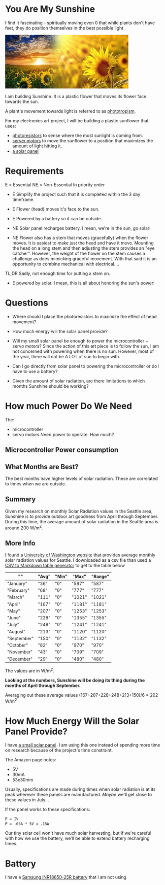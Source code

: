 # You Are My Sunshine

I find it fascinating - spiritually moving even 0 that while plants don't have feet, they do position themselves in the best possible light.

![Plant turning to the light](../images/sunflower_to_sun.jpg)  

I am building Sunshine.  It is a plastic flower that moves its flower face towards the sun.


A plant's movement towards light is referred to as [phototropism](https://en.wikipedia.org/wiki/Phototropism).

For my electronics art project, I will be building a plastic sunflower that uses:
- [photoresistors](https://amzn.to/325qMO6) to sense where the most sunlight is coming from.
- [server motors](https://amzn.to/3a0HVwN) to move the sunflower to a position that maximizes the amount of light hitting it.
- [a solar panel]()

# Requirements
E = Essential
NE = Non-Essential
In priority order
- E Simplify the project such that it is completed within the 3 day timeframe.
- E Flower (head) moves it's face to the sun.
- E Powered by a battery so it can be outside.
- NE Solar panel recharges battery.  I mean, we're in the sun, go solar!


- NE Flower also has a stem that moves (gracefully) when the flower moves.  It is easiest to make just the head and have it move.  Mounting the head on a long stem and then adjusting the stem provides an "eye catcher".  However, the weight of the flower on the stem causes a challenge as does mimicking graceful movement.  With that said it is an opportunity to combine mechanical with electrical....

TL;DR Sadly, not enough time for putting a stem on.

- E powered by solar.  I mean, this is all about honoring the sun's power!

# Questions
- Where should I place the photoresistors to maximize the effect of head movement?
- How much energy will the solar panel provide?
- Will my small solar panel be enough to power the microcontroller + servo motors?  Since the action of this art piece is to follow the sun, I am not concerned with powering when there is no sun.  However, most of the year, there will not be A LOT of sun to begin with.

- Can I go directly from solar panel to powering the microcontroller or do I have to use a battery?

- Given the amount of solar radiation, are there limitations to which months Sunshine should be working?

# How much Power Do We Need
The:
- microcontroller
- servo motors
Need power to operate.  How much?
## Microcontroller Power consumption

## What Months are Best?
The best months have higher levels of solar radiation.  These are correlated to times when we are outside.
## Summary

Given my research on monthly Solar Radiation values in the Seattle area, Sunshine is to provide outdoor art goodness from April through September.  During this time, the average amount of solar radiation in the Seattle area is around 200  W/m<sup>2</sup>.

## More Info

I found a [University of Washington website](http://www.weatherjon.org/meteo/pages/station/climate.php?var=S) that provides average monthly solar radiation values for Seattle.  I downloaded as a csv file than used a [CSV to Markdown table generator](https://donatstudios.com/CsvToMarkdownTable) to get to the table below


| ""          | "Avg" | "Min" | "Max"  | "Range" | 
|-------------|-------|-------|--------|---------| 
| "January"   | "36"  | "0"   | "587"  | "587"   | 
| "February"  | "68"  | "0"   | "777"  | "777"   | 
| "March"     | "111" | "0"   | "1021" | "1021"  | 
| "April"     | "167" | "0"   | "1181" | "1181"  | 
| "May"       | "207" | "0"   | "1253" | "1253"  | 
| "June"      | "228" | "0"   | "1355" | "1355"  | 
| "July"      | "248" | "0"   | "1241" | "1241"  | 
| "August"    | "213" | "0"   | "1120" | "1120"  | 
| "September" | "150" | "0"   | "1132" | "1132"  | 
| "October"   | "82"  | "0"   | "970"  | "970"   | 
| "November"  | "43"  | "0"   | "709"  | "709"   | 
| "December"  | "29"  | "0"   | "480"  | "480"   | 

The values are in W/m<sup>2</sup>.

**Looking at the numbers, Sunshine will be doing its thing during the months of April through September.**

Averaging out these average values (167+207+228+248+213+150)/6 = 202 W/m<sup>2</sup>
 
# How Much Energy Will the Solar Panel Provide?
I have [a small solar panel](https://amzn.to/2OGzq2h).  I am using this one instead of spending more time on research because of the project's time constraint.

The Amazon page notes:
- 5V
- 30mA
- 53x30mm

Usually, specifications are made during times when solar radiation is at its peak wherever these panels are manufactured.  *Maybe* we'll get close to these values in July...

If the panel works to these specifications:
```
P = IV
P = .03A * 5V = .15W
```
Our tiny solar cell won't have much solar harvesting, but if we're careful with how we use the battery, we'll  be able to extend battery recharging times.
# Battery
I have a [Samsung INR18650-25R battery](https://www.imrbatteries.com/content/samsung_25r_2.pdf) that I am not using.


